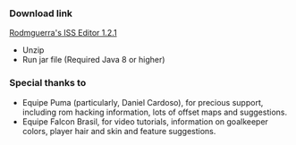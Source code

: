 ### Download link
[Rodmguerra's ISS Editor 1.2.1](https://github.com/rodmguerra/issparser/files/7627969/rodmguerra-iss-editor-1.2.1.zip)
- Unzip
- Run jar file (Required Java 8 or higher)


### Special thanks to
* Equipe Puma (particularly, Daniel Cardoso), for precious support, including rom hacking information, lots of offset maps and suggestions.
* Equipe Falcon Brasil, for video tutorials, information on goalkeeper colors, player hair and skin and feature suggestions.
